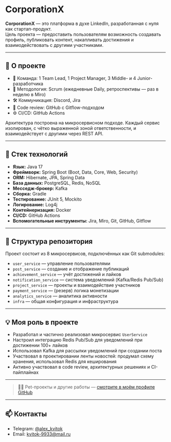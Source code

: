# CorporationX

**CorporationX** — это платформа в духе LinkedIn, разработанная с нуля как стартап-продукт.  
Цель проекта — предоставить пользователям возможность создавать профиль, публиковать контент, накапливать достижения и взаимодействовать с другими участниками.

---

## 🚀 О проекте

- 👥 Команда: 1 Team Lead, 1 Project Manager, 3 Middle- и 4 Junior-разработчика
- 💼 Методология: Scrum (ежедневные Daily, ретроспективы — раз в неделю в Miro)
- 🛠 Коммуникация: Discord, Jira
- 🧪 Code review: GitHub с Gitflow-подходом
- ⚙️ CI/CD: GitHub Actions

Архитектура построена на микросервисном подходе. Каждый сервис изолирован, с чётко выраженной зоной ответственности, и взаимодействует с другими через REST API.

---

## 🧩 Стек технологий

- **Язык:** Java 17
- **Фреймворк:** Spring Boot (Boot, Data, Core, Web, Security)
- **ORM:** Hibernate, JPA, Spring Data
- **База данных:** PostgreSQL, Redis, NoSQL
- **Месседж-брокер:** Kafka
- **Сборка:** Gradle
- **Тестирование:** JUnit 5, Mockito
- **Логирование:** Log4j
- **Контейнеризация:** Docker
- **CI/CD:** GitHub Actions
- **Вспомогательные инструменты:** Jira, Miro, Git, GitHub, Gitflow

---

## 🔧 Структура репозитория

Проект состоит из 8 микросервисов, подключённых как Git submodules:

- `user_service` — управление пользователями
- `post_service` — создание и отображение публикаций
- `achievement_service` — учёт достижений и лайков
- `notification_service` — система уведомлений (Kafka/Redis Pub/Sub)
- `project_service` — проекты и взаимодействие участников
- `payment_service` — (резерв) логика монетизации
- `analytics_service` — аналитика активности
- `infra` — общая конфигурация и инфраструктура

---

## 💡 Моя роль в проекте

- Разработал и частично реализовал микросервис `UserService`
- Настроил интеграцию Redis Pub/Sub для уведомлений при достижении 100+ лайков
- Использовал Kafka для рассылки уведомлений при создании поста
- Участвовал в проектировании ленты новостей: продумал схему хранения, использовал Redis для кеширования
- Активно участвовал в code review, архитектурных решениях и CI-пайплайнах

--- 

> 👨‍💻 Pet-проекты и другие работы — [смотрите в моём профиле GitHub](https://github.com/kvitkoaleksandr)

---

## 📫 Контакты

- Telegram: [@alex_kvitok](https://t.me/alex_kvitok)  
- Email: kvitok-9933@mail.ru
